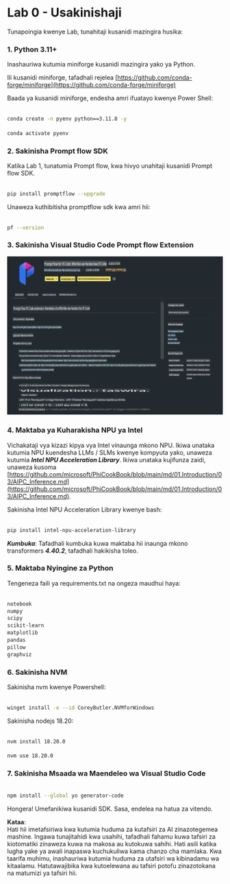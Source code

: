 # **Lab 0 - Usakinishaji**

Tunapoingia kwenye Lab, tunahitaji kusanidi mazingira husika:

### **1. Python 3.11+**

Inashauriwa kutumia miniforge kusanidi mazingira yako ya Python. 

Ili kusanidi miniforge, tafadhali rejelea [https://github.com/conda-forge/miniforge](https://github.com/conda-forge/miniforge)

Baada ya kusanidi miniforge, endesha amri ifuatayo kwenye Power Shell:

```bash

conda create -n pyenv python==3.11.8 -y

conda activate pyenv

```

### **2. Sakinisha Prompt flow SDK**

Katika Lab 1, tunatumia Prompt flow, kwa hivyo unahitaji kusanidi Prompt flow SDK.

```bash

pip install promptflow --upgrade

```

Unaweza kuthibitisha promptflow sdk kwa amri hii:

```bash

pf --version

```

### **3. Sakinisha Visual Studio Code Prompt flow Extension**

![pf](../../../../../../../../../translated_images/pf_ext.fa065f22e1ee3e67157662d8be5241f346ddd83744045e3406d92b570e8d8b36.sw.png)

### **4. Maktaba ya Kuharakisha NPU ya Intel**

Vichakataji vya kizazi kipya vya Intel vinaunga mkono NPU. Ikiwa unataka kutumia NPU kuendesha LLMs / SLMs kwenye kompyuta yako, unaweza kutumia ***Intel NPU Acceleration Library***. Ikiwa unataka kujifunza zaidi, unaweza kusoma [https://github.com/microsoft/PhiCookBook/blob/main/md/01.Introduction/03/AIPC_Inference.md](https://github.com/microsoft/PhiCookBook/blob/main/md/01.Introduction/03/AIPC_Inference.md).

Sakinisha Intel NPU Acceleration Library kwenye bash:

```bash

pip install intel-npu-acceleration-library

```

***Kumbuka***: Tafadhali kumbuka kuwa maktaba hii inaunga mkono transformers ***4.40.2***, tafadhali hakikisha toleo.

### **5. Maktaba Nyingine za Python**

Tengeneza faili ya requirements.txt na ongeza maudhui haya:

```txt

notebook
numpy 
scipy 
scikit-learn 
matplotlib 
pandas 
pillow 
graphviz

```

### **6. Sakinisha NVM**

Sakinisha nvm kwenye Powershell:

```bash

winget install -e --id CoreyButler.NVMforWindows

```

Sakinisha nodejs 18.20:

```bash

nvm install 18.20.0

nvm use 18.20.0

```

### **7. Sakinisha Msaada wa Maendeleo wa Visual Studio Code**

```bash

npm install --global yo generator-code

```

Hongera! Umefanikiwa kusanidi SDK. Sasa, endelea na hatua za vitendo.

**Kataa**:  
Hati hii imetafsiriwa kwa kutumia huduma za kutafsiri za AI zinazotegemea mashine. Ingawa tunajitahidi kwa usahihi, tafadhali fahamu kuwa tafsiri za kiotomatiki zinaweza kuwa na makosa au kutokuwa sahihi. Hati asili katika lugha yake ya awali inapaswa kuchukuliwa kama chanzo cha mamlaka. Kwa taarifa muhimu, inashauriwa kutumia huduma za utafsiri wa kibinadamu wa kitaalamu. Hatutawajibika kwa kutoelewana au tafsiri potofu zinazotokana na matumizi ya tafsiri hii.